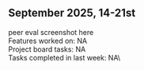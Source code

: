 ## September 2025, 14-21st
peer eval screenshot here\
Features worked on: NA\
Project board tasks: NA\
Tasks completed in last week: NA\
